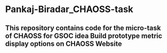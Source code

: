 # Pankaj-Biradar_CHAOSS-task

## This repository contains code for the micro-task of CHAOSS for GSOC idea Build prototype metric display options on CHAOSS Website
